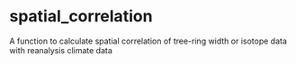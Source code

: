 # spatial_correlation
A function to calculate spatial correlation of tree-ring width or isotope data with reanalysis climate data
